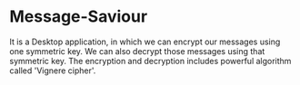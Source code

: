 # Message-Saviour
It is a Desktop application, in which we can encrypt our messages using one symmetric key. We can also decrypt those messages using that symmetric key. 
The encryption and decryption includes powerful algorithm called 'Vignere cipher'. 


